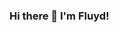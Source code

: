 ### Hi there 👋 I'm Fluyd!

<!--
**NotFluyd/NotFluyd** is a ✨ _special_ ✨ repository because its `README.md` (this file) appears on your GitHub profile.

Here are some ideas to get you started:

- 🔭 I’m currently working on ...
- 🌱 I’m currently learning ...
- 👯 I’m looking to collaborate on ...
- 🤔 I’m looking for help with ...
- 💬 Ask me about - Professional java skid
- 📫 How to reach me: ...
- 😄 Pronouns: ...
- ⚡ Fun fact: Doxxed And Hacked a few annoying people. I was listed in a server ad 2 professional developers (my friends) and Fluyd
-->
